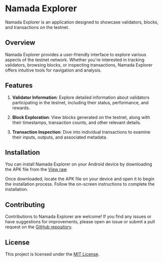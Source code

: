 # Namada Explorer

Namada Explorer is an application designed to showcase validators, blocks, and transactions on the testnet.

## Overview

Namada Explorer provides a user-friendly interface to explore various aspects of the testnet network. Whether you're interested in tracking validators, browsing blocks, or inspecting transactions, Namada Explorer offers intuitive tools for navigation and analysis.

## Features

1. **Validator Information**: Explore detailed information about validators participating in the testnet, including their status, performance, and rewards.

2. **Block Exploration**: View blocks generated on the testnet, along with their timestamps, transaction counts, and other relevant details.

3. **Transaction Inspection**: Dive into individual transactions to examine their inputs, outputs, and associated metadata.

## Installation

You can install Namada Explorer on your Android device by downloading the APK file from the [View raw](https://github.com/ThanhuyenGK12/namada_explorer/raw/master/app-debug.apk)

Once downloaded, locate the APK file on your device and open it to begin the installation process. Follow the on-screen instructions to complete the installation.

## Contributing

Contributions to Namada Explorer are welcome! If you find any issues or have suggestions for improvements, please open an issue or submit a pull request on the [GitHub repository](https://github.com/ThanhuyenGK12/namada_explorer).

## License

This project is licensed under the [MIT License](LICENSE).
